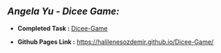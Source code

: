 ## *Angela Yu - Dicee Game:*

   - **Completed Task :** [Dicee-Game](https://github.com/halilenesozdemir/Dicee-Game)

   - **Github Pages Link :** https://halilenesozdemir.github.io/Dicee-Game/

